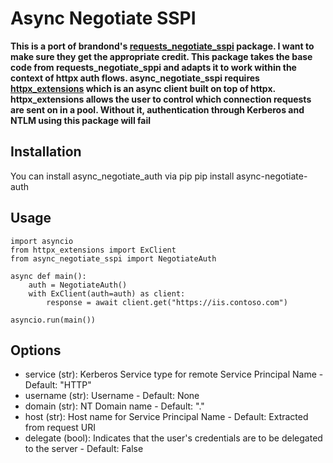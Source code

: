 ﻿# Async Negotiate SSPI

**This is a port of brandond's [requests_negotiate_sspi](https://github.com/brandond/requests-negotiate-sspi) package. I want to make sure they get the appropriate credit. This package takes the base code from requests_negotiate_sppi and adapts it to work within the context of httpx auth flows. async_negotiate_sspi requires [httpx_extensions](https://github.com/newvicx/httpx_extensions) which is an async client built on top of httpx. httpx_extensions allows the user to control which connection requests are sent on in a pool. Without it, authentication through Kerberos and NTLM using this package will fail**

## Installation

You can install async_negotiate_auth via pip
	pip install async-negotiate-auth

## Usage

    import asyncio
	from httpx_extensions import ExClient
	from async_negotiate_sspi import NegotiateAuth
	
	async def main():
		auth = NegotiateAuth()
		with ExClient(auth=auth) as client:
			response = await client.get("https://iis.contoso.com")
	
	asyncio.run(main())

## Options

 - service (str): Kerberos Service type for remote Service Principal Name - Default: "HTTP"
 - username (str): Username - Default: None
 - domain (str): NT Domain name - Default: "."
 - host (str): Host name for Service Principal Name - Default: Extracted from request URI
 - delegate (bool): Indicates that the user's credentials are to be delegated to the server - Default: False

	

